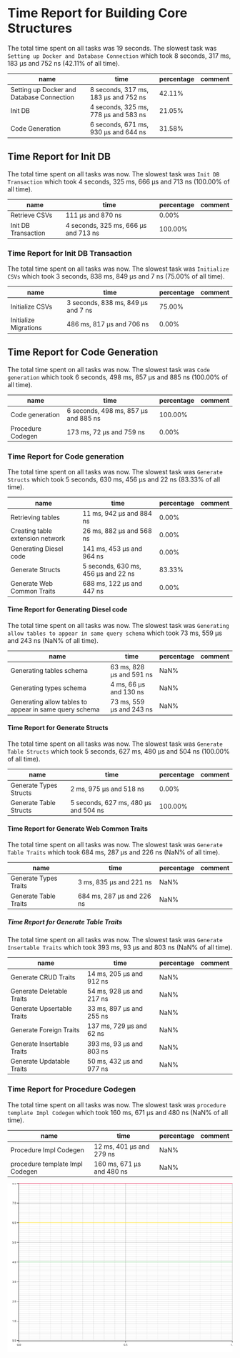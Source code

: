 # Time Report for Building Core Structures

The total time spent on all tasks was 19 seconds.
The slowest task was `Setting up Docker and Database Connection` which took 8 seconds, 317 ms, 183 µs and 752 ns (42.11% of all time).

| name                                      | time                                 | percentage | comment |
|-------------------------------------------|--------------------------------------|------------|---------|
| Setting up Docker and Database Connection | 8 seconds, 317 ms, 183 µs and 752 ns | 42.11%     |         |
| Init DB                                   | 4 seconds, 325 ms, 778 µs and 583 ns | 21.05%     |         |
| Code Generation                           | 6 seconds, 671 ms, 930 µs and 644 ns | 31.58%     |         |

## Time Report for Init DB

The total time spent on all tasks was now.
The slowest task was `Init DB Transaction` which took 4 seconds, 325 ms, 666 µs and 713 ns (100.00% of all time).

| name                | time                                 | percentage | comment |
|---------------------|--------------------------------------|------------|---------|
| Retrieve CSVs       | 111 µs and 870 ns                    | 0.00%      |         |
| Init DB Transaction | 4 seconds, 325 ms, 666 µs and 713 ns | 100.00%    |         |

### Time Report for Init DB Transaction

The total time spent on all tasks was now.
The slowest task was `Initialize CSVs` which took 3 seconds, 838 ms, 849 µs and 7 ns (75.00% of all time).

| name                  | time                               | percentage | comment |
|-----------------------|------------------------------------|------------|---------|
| Initialize CSVs       | 3 seconds, 838 ms, 849 µs and 7 ns | 75.00%     |         |
| Initialize Migrations | 486 ms, 817 µs and 706 ns          | 0.00%      |         |

## Time Report for Code Generation

The total time spent on all tasks was now.
The slowest task was `Code generation` which took 6 seconds, 498 ms, 857 µs and 885 ns (100.00% of all time).

| name              | time                                 | percentage | comment |
|-------------------|--------------------------------------|------------|---------|
| Code generation   | 6 seconds, 498 ms, 857 µs and 885 ns | 100.00%    |         |
| Procedure Codegen | 173 ms, 72 µs and 759 ns             | 0.00%      |         |

### Time Report for Code generation

The total time spent on all tasks was now.
The slowest task was `Generate Structs` which took 5 seconds, 630 ms, 456 µs and 22 ns (83.33% of all time).

| name                             | time                                | percentage | comment |
|----------------------------------|-------------------------------------|------------|---------|
| Retrieving tables                | 11 ms, 942 µs and 884 ns            | 0.00%      |         |
| Creating table extension network | 26 ms, 882 µs and 568 ns            | 0.00%      |         |
| Generating Diesel code           | 141 ms, 453 µs and 964 ns           | 0.00%      |         |
| Generate Structs                 | 5 seconds, 630 ms, 456 µs and 22 ns | 83.33%     |         |
| Generate Web Common Traits       | 688 ms, 122 µs and 447 ns           | 0.00%      |         |

#### Time Report for Generating Diesel code

The total time spent on all tasks was now.
The slowest task was `Generating allow tables to appear in same query schema` which took 73 ms, 559 µs and 243 ns (NaN% of all time).

| name                                                   | time                     | percentage | comment |
|--------------------------------------------------------|--------------------------|------------|---------|
| Generating tables schema                               | 63 ms, 828 µs and 591 ns | NaN%       |         |
| Generating types schema                                | 4 ms, 66 µs and 130 ns   | NaN%       |         |
| Generating allow tables to appear in same query schema | 73 ms, 559 µs and 243 ns | NaN%       |         |

#### Time Report for Generate Structs

The total time spent on all tasks was now.
The slowest task was `Generate Table Structs` which took 5 seconds, 627 ms, 480 µs and 504 ns (100.00% of all time).

| name                   | time                                 | percentage | comment |
|------------------------|--------------------------------------|------------|---------|
| Generate Types Structs | 2 ms, 975 µs and 518 ns              | 0.00%      |         |
| Generate Table Structs | 5 seconds, 627 ms, 480 µs and 504 ns | 100.00%    |         |

#### Time Report for Generate Web Common Traits

The total time spent on all tasks was now.
The slowest task was `Generate Table Traits` which took 684 ms, 287 µs and 226 ns (NaN% of all time).

| name                  | time                      | percentage | comment |
|-----------------------|---------------------------|------------|---------|
| Generate Types Traits | 3 ms, 835 µs and 221 ns   | NaN%       |         |
| Generate Table Traits | 684 ms, 287 µs and 226 ns | NaN%       |         |

##### Time Report for Generate Table Traits

The total time spent on all tasks was now.
The slowest task was `Generate Insertable Traits` which took 393 ms, 93 µs and 803 ns (NaN% of all time).

| name                       | time                     | percentage | comment |
|----------------------------|--------------------------|------------|---------|
| Generate CRUD Traits       | 14 ms, 205 µs and 912 ns | NaN%       |         |
| Generate Deletable Traits  | 54 ms, 928 µs and 217 ns | NaN%       |         |
| Generate Upsertable Traits | 33 ms, 897 µs and 255 ns | NaN%       |         |
| Generate Foreign Traits    | 137 ms, 729 µs and 62 ns | NaN%       |         |
| Generate Insertable Traits | 393 ms, 93 µs and 803 ns | NaN%       |         |
| Generate Updatable Traits  | 50 ms, 432 µs and 977 ns | NaN%       |         |

### Time Report for Procedure Codegen

The total time spent on all tasks was now.
The slowest task was `procedure template Impl Codegen` which took 160 ms, 671 µs and 480 ns (NaN% of all time).

| name                            | time                      | percentage | comment |
|---------------------------------|---------------------------|------------|---------|
| Procedure Impl Codegen          | 12 ms, 401 µs and 279 ns  | NaN%       |         |
| procedure template Impl Codegen | 160 ms, 671 µs and 480 ns | NaN%       |         |

![Plot](time_requirements_report.png)
